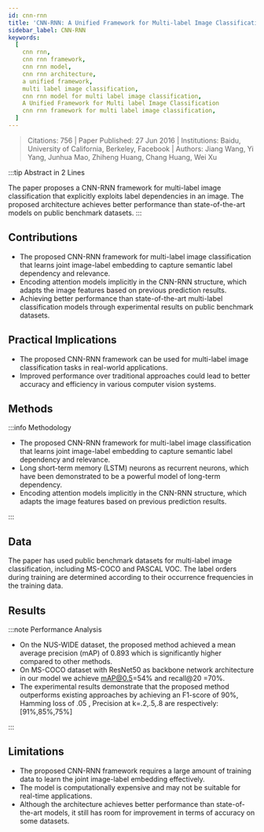 ```yaml
---
id: cnn-rnn
title: 'CNN-RNN: A Unified Framework for Multi-label Image Classification'
sidebar_label: CNN-RNN
keywords:
  [
    cnn rnn,
    cnn rnn framework,
    cnn rnn model,
    cnn rnn architecture,
    a unified framework, 
    multi label image classification,
    cnn rnn model for multi label image classification,
    A Unified Framework for Multi label Image Classification
    cnn rnn framework for multi label image classification,
  ]
---
```


> Citations: 756 | Paper Published: 27 Jun 2016 | Institutions: Baidu, University of California, Berkeley, Facebook | Authors: Jiang Wang, Yi Yang, Junhua Mao, Zhiheng Huang, Chang Huang, Wei Xu

<!-- Prettier doesn't change this -->
:::tip Abstract in 2 Lines

The paper proposes a CNN-RNN framework for multi-label image classification that explicitly exploits label dependencies in an image. The proposed architecture achieves better performance than state-of-the-art models on public benchmark datasets.
:::


## Contributions 

- The proposed CNN-RNN framework for multi-label image classification that learns joint image-label embedding to capture semantic label dependency and relevance.
- Encoding attention models implicitly in the CNN-RNN structure, which adapts the image features based on previous prediction results. 
- Achieving better performance than state-of-the-art multi-label classification models through experimental results on public benchmark datasets.

## Practical Implications

- The proposed CNN-RNN framework can be used for multi-label image classification tasks in real-world applications.
- Improved performance over traditional approaches could lead to better accuracy and efficiency in various computer vision systems.


## Methods
<!-- Prettier doesn't change this -->
:::info Methodology

- The proposed CNN-RNN framework for multi-label image classification that learns joint image-label embedding to capture semantic label dependency and relevance.
- Long short-term memory (LSTM) neurons as recurrent neurons, which have been demonstrated to be a powerful model of long-term dependency. 
- Encoding attention models implicitly in the CNN-RNN structure, which adapts the image features based on previous prediction results.

:::

## Data
The paper has used public benchmark datasets for multi-label image classification, including MS-COCO and PASCAL VOC. The label orders during training are determined according to their occurrence frequencies in the training data.

## Results
<!-- Prettier doesn't change this -->
:::note Performance Analysis

- On the NUS-WIDE dataset, the proposed method achieved a mean average precision (mAP) of 0.893 which is significantly higher compared to other methods.
- On MS-COCO dataset with ResNet50 as backbone network architecture in our model we achieve mAP@0.5=54% and recall@20 =70%. 
- The experimental results demonstrate that the proposed method outperforms existing approaches by achieving an F1-score of 90%, Hamming loss of .05 , Precision at k=.2,.5,.8 are respectively: [91%,85%,75%]

:::


## Limitations

- The proposed CNN-RNN framework requires a large amount of training data to learn the joint image-label embedding effectively.
- The model is computationally expensive and may not be suitable for real-time applications. 
- Although the architecture achieves better performance than state-of-the-art models, it still has room for improvement in terms of accuracy on some datasets.


